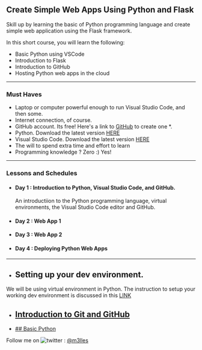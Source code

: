 ## Create Simple Web Apps Using Python and Flask

Skill up by learning the basic of Python programming language and create simple web application using the Flask framework.

In this short course, you will learn the following:
- Basic Python using VSCode
- Introduction to Flask
- Introduction to GitHub
- Hosting Python web apps in the cloud

<hr/>

### Must Haves

- Laptop or computer powerful enough to run Visual Studio Code, and then some.
- Internet connection, of course.
- GitHub account. Its free! Here's a link to [GitHub](https://www.github.com) to create one *.
- Python. Download the latest version [HERE](https://www.python.org/downloads/)
- Visual Studio Code. Download the latest version [HERE](https://code.visualstudio.com/Download)
- The will to spend extra time and effort to learn
- Programming knowledge ? Zero :) Yes!

<hr/>

### Lessons and Schedules

- #### Day 1 : Introduction to Python, Visual Studio Code, and GitHub.
  
  An introductiion to the Python programming language, virtual environments, the Visual Studio Code editor and GitHub.
  
- #### Day 2 : Web App 1
  
- #### Day 3 : Web App 2
  
- #### Day 4 : Deploying Python Web Apps

<hr/>

- ## Setting up your dev environment.

We will be using virtual environment in Python.  The instruction to setup your working dev environment is discussed in this [LINK](/learning-basic-python-and-flask/01_dev_env_setup)

- ## [Introduction to Git and GitHub](/learning-basic-python-and-flask/01_dev_env_setup)

- [## Basic Python](/learning-basic-python-and-flask/01_dev_env_setup)

Follow me on <img title="a title" alt="twitter" src="https://i.imgur.com/JLLlB5S.png"> : [@m3lles](https://twitter.com/m3lles)

